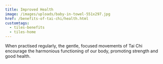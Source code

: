 ```yaml
---
title: Improved Health
image: /images/uploads/baby-in-towel-551x297.jpg
href: /benefits-of-tai-chi/health.html
customtags:
  - tiles-benefits
  - tiles-home
---
```

When practised regularly, the gentle, focused movements of Tai Chi encourage the harmonious functioning of our body, promoting strength and good health.
